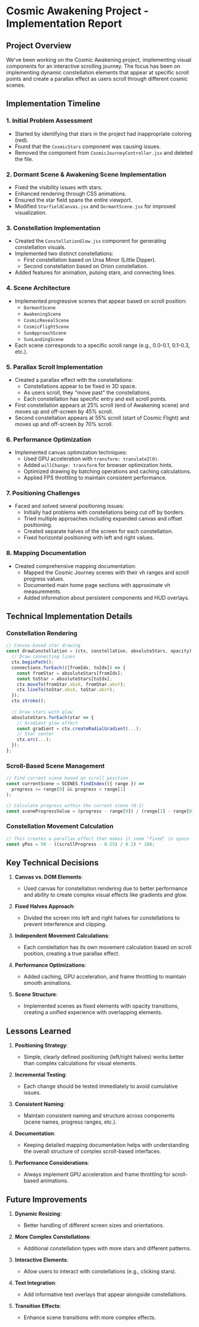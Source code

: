 # Cosmic Awakening Project - Implementation Report

## Project Overview
We've been working on the Cosmic Awakening project, implementing visual components for an interactive scrolling journey. The focus has been on implementing dynamic constellation elements that appear at specific scroll points and create a parallax effect as users scroll through different cosmic scenes.

## Implementation Timeline

### 1. Initial Problem Assessment
- Started by identifying that stars in the project had inappropriate coloring (red).
- Found that the `CosmicStars` component was causing issues.
- Removed the component from `CosmicJourneyController.jsx` and deleted the file.

### 2. Dormant Scene & Awakening Scene Implementation
- Fixed the visibility issues with stars.
- Enhanced rendering through CSS animations.
- Ensured the star field spans the entire viewport.
- Modified `StarfieldCanvas.jsx` and `DormantScene.jsx` for improved visualization.

### 3. Constellation Implementation
- Created the `ConstellationGlow.jsx` component for generating constellation visuals.
- Implemented two distinct constellations:
  - First constellation based on Ursa Minor (Little Dipper).
  - Second constellation based on Orion constellation.
- Added features for animation, pulsing stars, and connecting lines.

### 4. Scene Architecture
- Implemented progressive scenes that appear based on scroll position:
  - `DormantScene`
  - `AwakeningScene`
  - `CosmicRevealScene`
  - `CosmicFlightScene`
  - `SunApproachScene`
  - `SunLandingScene`
- Each scene corresponds to a specific scroll range (e.g., 0.0-0.1, 0.1-0.3, etc.).

### 5. Parallax Scroll Implementation
- Created a parallax effect with the constellations:
  - Constellations appear to be fixed in 3D space.
  - As users scroll, they "move past" the constellations.
  - Each constellation has specific entry and exit scroll points.
- First constellation appears at 25% scroll (end of Awakening scene) and moves up and off-screen by 45% scroll.
- Second constellation appears at 55% scroll (start of Cosmic Flight) and moves up and off-screen by 70% scroll.

### 6. Performance Optimization
- Implemented canvas optimization techniques:
  - Used GPU acceleration with `transform: translateZ(0)`.
  - Added `willChange: transform` for browser optimization hints.
  - Optimized drawing by batching operations and caching calculations.
  - Applied FPS throttling to maintain consistent performance.

### 7. Positioning Challenges
- Faced and solved several positioning issues:
  - Initially had problems with constellations being cut off by borders.
  - Tried multiple approaches including expanded canvas and offset positioning.
  - Created separate halves of the screen for each constellation.
  - Fixed horizontal positioning with left and right values.

### 8. Mapping Documentation
- Created comprehensive mapping documentation:
  - Mapped the Cosmic Journey scenes with their vh ranges and scroll progress values.
  - Documented main home page sections with approximate vh measurements.
  - Added information about persistent components and HUD overlays.

## Technical Implementation Details

### Constellation Rendering
```jsx
// Canvas-based star drawing
const drawConstellation = (ctx, constellation, absoluteStars, opacity) => {
  // Draw connecting lines
  ctx.beginPath();
  connections.forEach(([fromIdx, toIdx]) => {
    const fromStar = absoluteStars[fromIdx];
    const toStar = absoluteStars[toIdx];
    ctx.moveTo(fromStar.absX, fromStar.absY);
    ctx.lineTo(toStar.absX, toStar.absY);
  });
  ctx.stroke();
  
  // Draw stars with glow
  absoluteStars.forEach(star => {
    // Gradient glow effect
    const gradient = ctx.createRadialGradient(...);
    // Star center
    ctx.arc(...);
  });
};
```

### Scroll-Based Scene Management
```jsx
// Find current scene based on scroll position
const currentScene = SCENES.findIndex(({ range }) =>
  progress >= range[0] && progress < range[1]
);

// Calculate progress within the current scene (0-1)
const sceneProgressValue = (progress - range[0]) / (range[1] - range[0]);
```

### Constellation Movement Calculation
```jsx
// This creates a parallax effect that makes it seem "fixed" in space
const yPos = 50 - ((scrollProgress - 0.25) / 0.2) * 100;
```

## Key Technical Decisions

1. **Canvas vs. DOM Elements**:
   - Used canvas for constellation rendering due to better performance and ability to create complex visual effects like gradients and glow.

2. **Fixed Halves Approach**:
   - Divided the screen into left and right halves for constellations to prevent interference and clipping.

3. **Independent Movement Calculations**:
   - Each constellation has its own movement calculation based on scroll position, creating a true parallax effect.

4. **Performance Optimizations**:
   - Added caching, GPU acceleration, and frame throttling to maintain smooth animations.

5. **Scene Structure**:
   - Implemented scenes as fixed elements with opacity transitions, creating a unified experience with overlapping elements.

## Lessons Learned

1. **Positioning Strategy**:
   - Simple, clearly defined positioning (left/right halves) works better than complex calculations for visual elements.

2. **Incremental Testing**:
   - Each change should be tested immediately to avoid cumulative issues.

3. **Consistent Naming**:
   - Maintain consistent naming and structure across components (scene names, progress ranges, etc.).

4. **Documentation**:
   - Keeping detailed mapping documentation helps with understanding the overall structure of complex scroll-based interfaces.

5. **Performance Considerations**:
   - Always implement GPU acceleration and frame throttling for scroll-based animations.

## Future Improvements

1. **Dynamic Resizing**:
   - Better handling of different screen sizes and orientations.

2. **More Complex Constellations**:
   - Additional constellation types with more stars and different patterns.

3. **Interactive Elements**:
   - Allow users to interact with constellations (e.g., clicking stars).

4. **Text Integration**:
   - Add informative text overlays that appear alongside constellations.

5. **Transition Effects**:
   - Enhance scene transitions with more complex effects.
